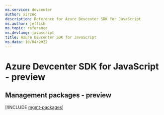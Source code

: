 ```yaml
---
ms.service: devcenter
author: xirzec
description: Reference for Azure Devcenter SDK for JavaScript
ms.author: jeffish
ms.topic: reference
ms.devlang: javascript
title: Azure Devcenter SDK for JavaScript
ms.data: 10/04/2022
---
```

# Azure Devcenter SDK for JavaScript - preview

## Management packages - preview
[!INCLUDE [mgmt-packages](devcenter-mgmt-index.md)]